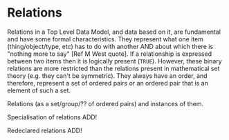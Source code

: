 # Relations

Relations in a Top Level Data Model, and data based on it, are fundamental and have some formal characteristics.  They represent what one item (thing/object/type, etc) has to do with another AND about which there is "nothing more to say" [Ref M West quote].  If a relationship is expressed between two items then it is logically present (`TRUE`).  However, these binary relations are more restricted than the relations present in mathematical set theory (e.g. they can't be symmetric).  They always have an order, and therefore, represent a set of ordered pairs or an ordered pair that is an element of such a set.

Relations (as a set/group/?? of ordered pairs) and instances of them.

Specialisation of relations ADD!

Redeclared relations ADD!

